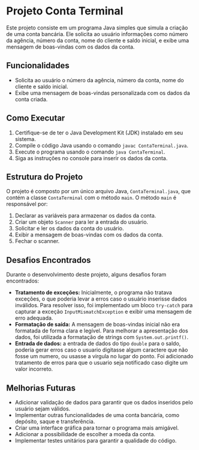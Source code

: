 # Projeto Conta Terminal

Este projeto consiste em um programa Java simples que simula a criação de uma conta bancária. Ele solicita ao usuário informações como número da agência, número da conta, nome do cliente e saldo inicial, e exibe uma mensagem de boas-vindas com os dados da conta.

## Funcionalidades

* Solicita ao usuário o número da agência, número da conta, nome do cliente e saldo inicial.
* Exibe uma mensagem de boas-vindas personalizada com os dados da conta criada.

## Como Executar

1.  Certifique-se de ter o Java Development Kit (JDK) instalado em seu sistema.
2.  Compile o código Java usando o comando `javac ContaTerminal.java`.
3.  Execute o programa usando o comando `java ContaTerminal`.
4.  Siga as instruções no console para inserir os dados da conta.

## Estrutura do Projeto

O projeto é composto por um único arquivo Java, `ContaTerminal.java`, que contém a classe `ContaTerminal` com o método `main`. O método `main` é responsável por:

1.  Declarar as variáveis para armazenar os dados da conta.
2.  Criar um objeto `Scanner` para ler a entrada do usuário.
3.  Solicitar e ler os dados da conta do usuário.
4.  Exibir a mensagem de boas-vindas com os dados da conta.
5.  Fechar o scanner.

## Desafios Encontrados

Durante o desenvolvimento deste projeto, alguns desafios foram encontrados:

* **Tratamento de exceções:** Inicialmente, o programa não tratava exceções, o que poderia levar a erros caso o usuário inserisse dados inválidos. Para resolver isso, foi implementado um bloco `try-catch` para capturar a exceção `InputMismatchException` e exibir uma mensagem de erro adequada.
* **Formatação de saída:** A mensagem de boas-vindas inicial não era formatada de forma clara e legível. Para melhorar a apresentação dos dados, foi utilizada a formatação de strings com `System.out.printf()`.
* **Entrada de dados:** a entrada de dados do tipo `double` para o saldo, poderia gerar erros caso o usuario digitasse algum caractere que não fosse um numero, ou usasse a virgula no lugar do ponto. Foi adicionado tratamento de erros para que o usuario seja notificado caso digite um valor incorreto.

## Melhorias Futuras

* Adicionar validação de dados para garantir que os dados inseridos pelo usuário sejam válidos.
* Implementar outras funcionalidades de uma conta bancária, como depósito, saque e transferência.
* Criar uma interface gráfica para tornar o programa mais amigável.
* Adicionar a possibilidade de escolher a moeda da conta.
* Implementar testes unitários para garantir a qualidade do código.
